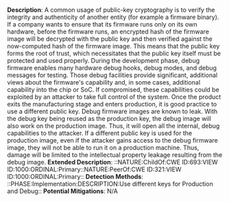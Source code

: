 **Description**: A common usage of public-key cryptography is to verify the integrity and authenticity of another entity (for example a firmware binary). If a company wants to ensure that its firmware runs only on its own hardware, before the firmware runs, an encrypted hash of the firmware image will be decrypted with the public key and then verified against the now-computed hash of the firmware image. This means that the public key forms the root of trust, which necessitates that the public key itself must be protected and used properly. During the development phase, debug firmware enables many hardware debug hooks, debug modes, and debug messages for testing. Those debug facilities provide significant, additional views about the firmware's capability and, in some cases, additional capability into the chip or SoC. If compromised, these capabilities could be exploited by an attacker to take full control of the system. Once the product exits the manufacturing stage and enters production, it is good practice to use a different public key. Debug firmware images are known to leak. With the debug key being reused as the production key, the debug image will also work on the production image. Thus, it will open all the internal, debug capabilities to the attacker. If a different public key is used for the production image, even if the attacker gains access to the debug firmware image, they will not be able to run it on a production machine. Thus, damage will be limited to the intellectual property leakage resulting from the debug image.
**Extended Description**: ::NATURE:ChildOf:CWE ID:693:VIEW ID:1000:ORDINAL:Primary::NATURE:PeerOf:CWE ID:321:VIEW ID:1000:ORDINAL:Primary::
**Detection Methods**: ::PHASE:Implementation:DESCRIPTION:Use different keys for Production and Debug::
**Potential Mitigations**: N/A